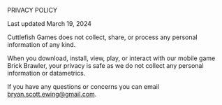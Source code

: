 PRIVACY POLICY

Last updated March 19, 2024

Cuttlefish Games does not collect, share, or process any personal information of any kind.

When you download, install, view, play, or interact with our mobile game Brick Brawler, your privacy is safe as we do not collect any personal information or datametrics.

If you have any questions or concerns you can email bryan.scott.ewing@gmail.com.
